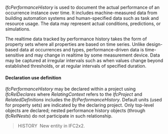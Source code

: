 _IfcPerformanceHistory_ is used to document the actual performance of an occurrence instance over time. It includes machine-measured data from building automation systems and human-specified data such as task and resource usage. The data may represent actual conditions, predictions, or simulations.

The realtime data tracked by performance history takes the form of property sets where all properties are based on time series. Unlike design-based data at occurrences and types, performance-driven data is time-sensitive and may change in realtime by some measurement device. Data may be captured at irregular intervals such as when values change beyond established thresholds, or at regular intervals of specified duration.

#### Declaration use definition
_IfcPerformanceHistory_ may be declared within a project using _IfcRelDeclares_ where _RelatingContext_ refers to the _IfcProject_ and _RelatedDefinitions_ includes the _IfcPerformanceHistory_. Default units (used for property sets) are indicated by the declaring project. Only top-level objects are declared; nested performance history objects (through _IfcRelNests_) do not participate in such relationship.

> HISTORY&nbsp; New entity in IFC2x2.